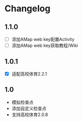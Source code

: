 # Changelog

## 1.1.0
* [ ] 添加AMap web key配置Activity
* [ ] 添加AMap web key获取教程/Wiki

## 1.0.1
* [x] 适配高校体育2.2.1

## 1.0

* 模拟检查点
* 添加自定义检查点
* 支持高校体育2.0.8
